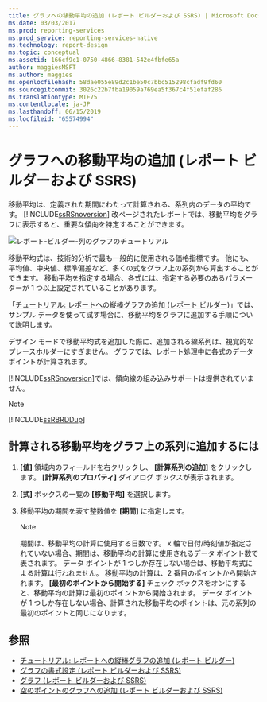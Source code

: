 ```yaml
---
title: グラフへの移動平均の追加 (レポート ビルダーおよび SSRS) | Microsoft Docs
ms.date: 03/03/2017
ms.prod: reporting-services
ms.prod_service: reporting-services-native
ms.technology: report-design
ms.topic: conceptual
ms.assetid: 166cf9c1-0750-4866-8381-542e4fbfe65a
author: maggiesMSFT
ms.author: maggies
ms.openlocfilehash: 58dae055e89d2c1be50c7bbc515298cfadf9fd60
ms.sourcegitcommit: 3026c22b7fba19059a769ea5f367c4f51efaf286
ms.translationtype: MTE75
ms.contentlocale: ja-JP
ms.lasthandoff: 06/15/2019
ms.locfileid: "65574994"
---
```

# <a name="add-a-moving-average-to-a-chart-report-builder-and-ssrs"></a>グラフへの移動平均の追加 (レポート ビルダーおよび SSRS)
移動平均は、定義された期間にわたって計算される、系列内のデータの平均です。 [!INCLUDE[ssRSnoversion](../../includes/ssrsnoversion-md.md)] 改ページされたレポートでは、移動平均をグラフに表示すると、重要な傾向を特定することができます。  

![レポート-ビルダー-列のグラフのチュートリアル](../../reporting-services/media/report-builder-column-chart-tutorial.png)
  
 移動平均式は、技術的分析で最も一般的に使用される価格指標です。 他にも、平均値、中央値、標準偏差など、多くの式をグラフ上の系列から算出することができます。 移動平均を指定する場合、各式には、指定する必要のあるパラメーターが 1 つ以上設定されていることがあります。  
 
 「[チュートリアル: レポートへの縦棒グラフの追加 (レポート ビルダー)](Tutorial:%20Add%20a%20Column%20Chart%20to%20Your%20Report%20\(Report%20Builder\).md)」では、サンプル データを使って試す場合に、移動平均をグラフに追加する手順について説明します。
  
 デザイン モードで移動平均式を追加した際に、追加される線系列は、視覚的なプレースホルダーにすぎません。 グラフでは、レポート処理中に各式のデータ ポイントが計算されます。  
  
 [!INCLUDE[ssRSnoversion](../../includes/ssrsnoversion-md.md)]では、傾向線の組み込みサポートは提供されていません。  
  
> [!NOTE]  
>  [!INCLUDE[ssRBRDDup](../../includes/ssrbrddup-md.md)]  
  
## <a name="to-add-a-calculated-moving-average-to-a-series-on-the-chart"></a>計算される移動平均をグラフ上の系列に追加するには  
  
1.  **[値]** 領域内のフィールドを右クリックし、 **[計算系列の追加]** をクリックします。 **[計算系列のプロパティ]** ダイアログ ボックスが表示されます。  
  
2.  **[式]** ボックスの一覧の **[移動平均]** を選択します。  
  
3.  移動平均の期間を表す整数値を **[期間]** に指定します。  
  
    > [!NOTE]  
    >  期間は、移動平均の計算に使用する日数です。 x 軸で日付/時刻値が指定されていない場合、期間は、移動平均の計算に使用されるデータ ポイント数で表されます。 データ ポイントが 1 つしか存在しない場合は、移動平均式による計算は行われません。 移動平均の計算は、2 番目のポイントから開始されます。 **[最初のポイントから開始する]** チェック ボックスをオンにすると、移動平均の計算は最初のポイントから開始されます。 データ ポイントが 1 つしか存在しない場合、計算された移動平均のポイントは、元の系列の最初のポイントと同じになります。  
  
## <a name="see-also"></a>参照  
* [チュートリアル: レポートへの縦棒グラフの追加 (レポート ビルダー)](Tutorial:%20Add%20a%20Column%20Chart%20to%20Your%20Report%20\(Report%20Builder\).md)
*  [グラフの書式設定 &#40;レポート ビルダーおよび SSRS&#41;](../../reporting-services/report-design/formatting-a-chart-report-builder-and-ssrs.md)   
*  [グラフ &#40;レポート ビルダーおよび SSRS&#41;](../../reporting-services/report-design/charts-report-builder-and-ssrs.md)   
*  [空のポイントのグラフへの追加 &#40;レポート ビルダーおよび SSRS&#41;](../../reporting-services/report-design/add-empty-points-to-a-chart-report-builder-and-ssrs.md)  
  
  
